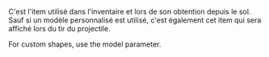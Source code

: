 C'est l'item utilisé dans l'inventaire et lors de son obtention depuis le sol.
Sauf si un modèle personnalisé est utilisé, c'est également cet item qui sera affiché lors du tir du projectile.

For custom shapes, use the model parameter.